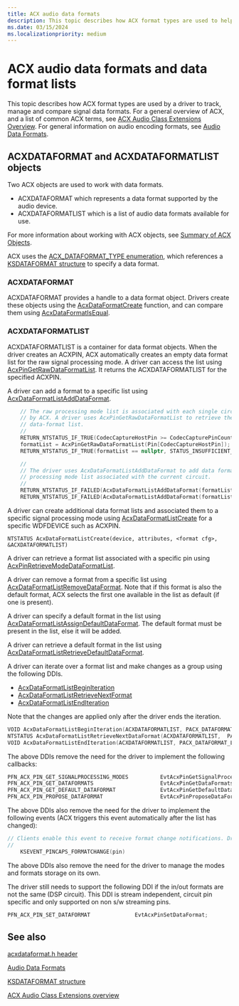```yaml
---
title: ACX audio data formats
description: This topic describes how ACX format types are used to help a driver to track, manage and compare signal data formats.  
ms.date: 03/15/2024
ms.localizationpriority: medium
---
```


# ACX audio data formats and data format lists

This topic describes how ACX format types are used by a driver to track, manage and compare signal data formats. For a general overview of ACX, and a list of common ACX terms, see [ACX Audio Class Extensions Overview](acx-audio-class-extensions-overview.md). For general information on audio encoding formats, see [Audio Data Formats](audio-data-formats.md).

## ACXDATAFORMAT and ACXDATAFORMATLIST objects

Two ACX objects are used to work with data formats.

- ACXDATAFORMAT which represents a data format supported by the audio device.
- ACXDATAFORMATLIST which is a list of audio data formats available for use.

For more information about working with ACX objects, see [Summary of ACX Objects](acx-summary-of-objects.md).

ACX uses the [ACX_DATAFORMAT_TYPE enumeration](/windows-hardware/drivers/ddi/acxdataformat/ne-acxdataformat-acx_dataformat_type), which references a [KSDATAFORMAT structure](/windows-hardware/drivers/ddi/ks/ns-ks-ksdataformat) to specify a data format.

### ACXDATAFORMAT

ACXDATAFORMAT provides a handle to a data format object. Drivers create these objects using the [AcxDataFormatCreate](/windows-hardware/drivers/ddi/acxdataformat/nf-acxdataformat-acxdataformatcreate) function, and can compare them using [AcxDataFormatIsEqual](/windows-hardware/drivers/ddi/acxdataformat/nf-acxdataformat-acxdataformatisequal).

### ACXDATAFORMATLIST

ACXDATAFORMATLIST is a container for data format objects. When the driver creates an ACXPIN, ACX automatically creates an empty data format list for the raw signal processing mode. A driver can access the list using [AcxPinGetRawDataFormatList](/windows-hardware/drivers/ddi/acxpin/nf-acxpin-acxpingetrawdataformatlist). It returns the ACXDATAFORMATLIST for the specified ACXPIN.

A driver can add a format to a specific list using [AcxDataFormatListAddDataFormat](/windows-hardware/drivers/ddi/acxdataformat/nf-acxdataformat-acxdataformatlistadddataformat).

```cpp
    // The raw processing mode list is associated with each single circuit
    // by ACX. A driver uses AcxPinGetRawDataFormatList to retrieve the built-in raw
    // data-format list.
    //
    RETURN_NTSTATUS_IF_TRUE(CodecCaptureHostPin >= CodecCapturePinCount, STATUS_INVALID_PARAMETER);
    formatList = AcxPinGetRawDataFormatList(Pin[CodecCaptureHostPin]);
    RETURN_NTSTATUS_IF_TRUE(formatList == nullptr, STATUS_INSUFFICIENT_RESOURCES);

    //
    // The driver uses AcxDataFormatListAddDataFormat to add data formats to the raw
    // processing mode list associated with the current circuit.
    //
    RETURN_NTSTATUS_IF_FAILED(AcxDataFormatListAddDataFormat(formatList, formatPcm44100c1));
    RETURN_NTSTATUS_IF_FAILED(AcxDataFormatListAddDataFormat(formatList, formatPcm48000c1));
```

A driver can create additional data format lists and associated them to a specific signal processing mode using [AcxDataFormatListCreate](/windows-hardware/drivers/ddi/acxdataformat/nf-acxdataformat-acxdataformatlistcreate) for a specific WDFDEVICE such as ACXPIN.

`NTSTATUS AcxDataFormatListCreate(device, attributes, <format cfg>, &ACXDATAFORMATLIST)`

A driver can retrieve a format list associated with a specific pin using [AcxPinRetrieveModeDataFormatList](/windows-hardware/drivers/ddi/acxpin/nf-acxpin-acxpinretrievemodedataformatlist).

A driver can remove a format from a specific list using [AcxDataFormatListRemoveDataFormat](/windows-hardware/drivers/ddi/acxdataformat/nf-acxdataformat-acxdataformatlistremovedataformat). Note that if this format is also the default format, ACX selects the first one available in the list as default (if one is present).

A driver can specify a default format in the list using [AcxDataFormatListAssignDefaultDataFormat](/windows-hardware/drivers/ddi/acxdataformat/nf-acxdataformat-acxdataformatlistassigndefaultdataformat). The default format must be present in the list, else it will be added.

A driver can retrieve a default format in the list using [AcxDataFormatListRetrieveDefaultDataFormat](/windows-hardware/drivers/ddi/acxdataformat/nf-acxdataformat-acxdataformatlistretrievedefaultdataformat).

A driver can iterate over a format list and make changes as a group using the following DDIs.

- [AcxDataFormatListBeginIteration](/windows-hardware/drivers/ddi/acxdataformat/nf-acxdataformat-acxdataformatlistbeginiteration)
- [AcxDataFormatListRetrieveNextFormat](/windows-hardware/drivers/ddi/acxdataformat/nf-acxdataformat-acxdataformatlistretrievenextformat)
- [AcxDataFormatListEndIteration](/windows-hardware/drivers/ddi/acxdataformat/nf-acxdataformat-acxdataformatlistenditeration)

Note that the changes are applied only after the driver ends the iteration.

```cpp
VOID AcxDataFormatListBeginIteration(ACXDATAFORMATLIST, PACX_DATAFORMAT_LIST_ITERATOR)
NTSTATUS AcxDataFormatListRetrieveNextDataFormat(ACXDATAFORMATLIST,  PACX_DATAFORMAT_LIST_ITERATOR, &ACXFORMAT);
VOID AcxDataFormatListEndIteration(ACXDATAFORMATLIST, PACX_DATAFORMAT_LIST_ITERATOR)
```

The above DDIs remove the need for the driver to implement the following callbacks:

```cpp
PFN_ACX_PIN_GET_SIGNALPROCESSING_MODES      	EvtAcxPinGetSignalProcessingModes;
PFN_ACX_PIN_GET_DATAFORMATS                     EvtAcxPinGetDataFormats;
PFN_ACX_PIN_GET_DEFAULT_DATAFORMAT              EvtAcxPinGetDefaultDataFormat;
PFN_ACX_PIN_PROPOSE_DATAFORMAT                  EvtAcxPinProposeDataFormat;
```

The above DDIs also remove the need for the driver to implement the following events (ACX triggers this event automatically after the list has changed):

```cpp
// Clients enable this event to receive format change notifications. Drivers fire this even when it detects a dynamic format change on the specified pin (h/w pin).
//
    KSEVENT_PINCAPS_FORMATCHANGE(pin)
```

The above DDIs also remove the need for the driver to manage the modes and formats storage on its own.

The driver still needs to support the following DDI if the in/out formats are not the same (DSP circuit). This DDI is stream independent, circuit pin specific and only supported on non s/w streaming pins.

```cpp
PFN_ACX_PIN_SET_DATAFORMAT              EvtAcxPinSetDataFormat;
```

## See also

[acxdataformat.h header](/windows-hardware/drivers/ddi/acxdataformat/)

[Audio Data Formats](audio-data-formats.md)

[KSDATAFORMAT structure](/windows-hardware/drivers/ddi/ks/ns-ks-ksdataformat)

[ACX Audio Class Extensions overview](acx-audio-class-extensions-overview.md)
